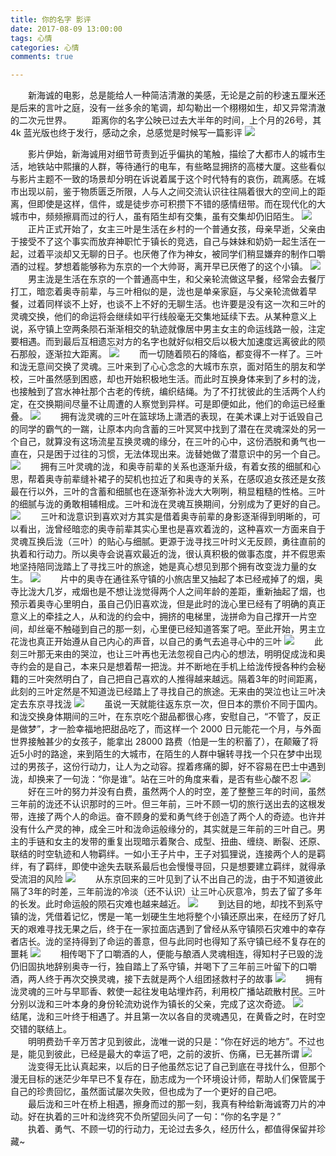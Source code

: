 ```yaml
---
title: 你的名字 影评
date: 2017-08-09 13:00:00
tags: 心情
categories: 心情
comments: true

---
```

&emsp;&emsp;新海诚的电影，总是能给人一种简洁清澈的美感，无论是之前的秒速五厘米还是后来的言叶之庭，没有一丝多余的笔调，却勾勒出一个栩栩如生，却又异常清澈的二次元世界。
&emsp;&emsp;距离你的名字公映已过去大半年的时间，上个月的26号，其 4k 蓝光版也终于发行，感动之余，总感觉是时候写一篇影评
![](//img.shenyujie.cc/2018-8-8-kimi-5.PNG)
<!--more-->
&emsp;&emsp;影片伊始，新海诚用对细节苛责到近乎偏执的笔触，描绘了大都市人的城市生活，地铁站中熙攘的人群，等待通行的电车，有些略显拥挤的高楼大厦。这些看似与影片主题不一致的场景却分明在诉说着属于这个时代特有的哀伤，疏离感。在城市出现以前，鉴于物质匮乏所限，人与人之间交流认识往往隔着很大的空间上的距离，但即使是这样，信件，或是徒步亦可积攒下不错的感情纽带。而在现代化的大城市中，频频擦肩而过的行人，虽有陌生却有交集，虽有交集却仍旧陌生。
![](//img.shenyujie.cc/2018-8-8-kimi-14.PNG)
&emsp;&emsp;正片正式开始了，女主三叶是生活在乡村的一个普通女孩，母亲早逝，父亲由于接受不了这个事实而放弃神职忙于镇长的竞选，自己与妹妹和奶奶一起生活在一起，过着平淡却又无聊的日子。也厌倦了作为神女，被同学们稍显嫌弃的制作口嚼酒的过程。梦想着能够称为东京的一个大帅哥，离开早已厌倦了的这个小镇。
![](//img.shenyujie.cc/2018-8-8-kimi-9.PNG)
&emsp;&emsp;男主泷是生活在东京的一个普通高中生，和父亲轮流做这早餐，经常会去餐厅打工，暗恋着奥寺前辈，与三叶相似的是，泷也是单亲家庭，与父亲轮流做着早餐，过着同样谈不上好，也谈不上不好的无聊生活。也许要是没有这一次和三叶的灵魂交换，他们的命运将会继续如平行线般毫无交集地延续下去。从某种意义上说，系守镇上空两条陨石渐渐相交的轨迹就像居中男主女主的命运线路一般，注定要相遇。而到最后互相遗忘对方的名字也就好似相交后以极大加速度远离彼此的陨石那般，逐渐拉大距离。
![](//img.shenyujie.cc/2018-8-8-kimi-2.PNG)
&emsp;&emsp;而一切随着陨石的降临，都变得不一样了。三叶和泷无意间交换了灵魂。三叶来到了心心念念的大城市东京，面对陌生的朋友和学校，三叶虽然感到困惑，却也开始积极地生活。而此时互换身体来到了乡村的泷，也接触到了宫水神社那个古老的传统，编织结绳。为了不打扰彼此的生活两个人约定，在交换期间尽量不让周遭的人察觉到异样。可是即便如此，他们的命运已经重叠。
![](//img.shenyujie.cc/2017-8-9-1.PNG)
&emsp;&emsp;拥有泷灵魂的三叶在篮球场上潇洒的表现，在美术课上对于诋毁自己的同学的霸气的一踹，让原本内向含蓄的三叶冥冥中找到了潜在在灵魂深处的另一个自己，就算没有这场流星互换灵魂的缘分，在三叶的心中，这份洒脱和勇气也一直在，只是困于过往的习惯，无法体现出来。泷替她做了潜意识中的另一个自己。
![](//img.shenyujie.cc/2018-8-8-kimi-17.PNG)
&emsp;&emsp;拥有三叶灵魂的泷，和奥寺前辈的关系也逐渐升级，有着女孩的细腻和心思，帮着奥寺前辈缝补裙子的契机也拉近了和奥寺的关系，在感叹追女孩还是女孩最在行以外，三叶的含蓄和细腻也在逐渐弥补泷大大咧咧，稍显粗糙的性格。三叶的细腻与泷的勇敢相辅相成。三叶和泷在灵魂互换期间，分别成为了更好的自己。
![](//img.shenyujie.cc/2018-8-8-kimi-30.PNG)
&emsp;&emsp;三叶和泷意识到喜欢对方其实是借着奥寺前辈的身影逐渐得到明晰的，可以看出，泷曾经暗恋的奥寺前辈其实心里也是喜欢着泷的，这种喜欢一方面来自于灵魂互换后泷（三叶）的贴心与细腻。更源于泷寻找三叶时义无反顾，勇往直前的执着和行动力。所以奥寺会说喜欢最近的泷，很认真积极的做事态度，并不假思索地坚持陪同泷踏上了寻找三叶的旅途，她是真心想见到那个拥有改变泷力量的女生。
![](//img.shenyujie.cc/2018-8-8-kimi-31.PNG)
&emsp;&emsp;片中的奥寺在通往系守镇的小旅店里又抽起了本已经戒掉了的烟，奥寺比泷大几岁，戒烟也是不想让泷觉得两个人之间年龄的差距，重新抽起了烟，也预示着奥寺心里明白，虽自己仍旧喜欢泷，但是此时的泷心里已经有了明确的真正意义上的牵挂之人，从和泷的约会中，拥挤的电梯里，泷拼命为自己撑开一片空间，却丝毫不触碰到自己的那一刻，心里便已经知道答案了吧。至此开始，男主立花泷也真正开始遵从自己内心的声音，以自己的勇气去追寻心中的三叶
![](//img.shenyujie.cc/2018-8-8-kimi-22.PNG)
&emsp;&emsp;此刻三叶那无来由的哭泣，也让三叶再也无法忽视自己内心的想法，明明促成泷和奥寺约会的是自己，本来只是想着帮一把泷。并不断地在手机上给泷传授各种约会秘籍的三叶突然明白了，自己把自己喜欢的人推得越来越远。隔着3年的时间距离，此刻的三叶定然是不知道泷已经踏上了寻找自己的旅途。无来由的哭泣也让三叶决定去东京寻找泷 
![](//img.shenyujie.cc/2017-8-9-2.PNG)
&emsp;&emsp;虽说一天就能往返东京一次，但日本的票价不同于国内。和泷交换身体期间的三叶，在东京吃个甜品都很心疼，安慰自己，“不管了，反正是做梦”，才一脸幸福地把甜品吃了，而这样一个 2000 日元能花一个月，与外面世界接触甚少的女孩子，能拿出 28000 路费（怕是一生的积蓄了），在颠簸了将近5小时的路途，来到陌生的大城市，在陌生的人群中辗转寻找一个只在梦中出现过的男孩子，这份行动力，让人为之动容。捏着疼痛的脚，好不容易在巴士中遇到泷，却换来了一句泷：“你是谁”。站在三叶的角度来看，是否有些心酸不忍
![](//img.shenyujie.cc/2018-8-8-kimi-34.PNG)
&emsp;&emsp;好在三叶的努力并没有白费，虽然两个人的时空，差了整整三年的时间，虽然三年前的泷还不认识那时的三叶。但三年前，三叶不顾一切的旅行送出去的这根发带，连接了两个人的命运。奋不顾身的爱和勇气终于创造了两个人的奇迹。也许并没有什么产灵的神，成全三叶和泷命运般缘分的，其实就是三年前的三叶自己。男主的手链和女主的发带的重复出现暗示着聚合、成型、扭曲、缠绕、断裂、还原、联结的时空轨迹和人物羁绊。一如小王子片中，王子对狐狸说，连接两个人的是羁绊，有了羁绊，即使中途失去联系最后也会慢慢寻回，只是想要建立羁绊，就得承受流泪的风险
![](//img.shenyujie.cc/2018-8-8-kimi-24.PNG)
&emsp;&emsp;从东京回来的三叶见到了认不出自己的泷，由于不知道彼此隔了3年的时差，三年前泷的冷淡（还不认识）让三叶心灰意冷，剪去了留了多年的长发。此时命运般的陨石灾难也越来越近。
![](//img.shenyujie.cc/2018-8-8-kimi-27.PNG)
&emsp;&emsp;到达目的地，却找不到系守镇的泷，凭借着记忆，愣是一笔一划硬生生地将整个小镇还原出来，在经历了好几天的艰难寻找无果之后，终于在一家拉面店遇到了曾经从系守镇陨石灾难中的幸存者店长。泷的坚持得到了命运的善意，但与此同时也得知了系守镇已经不复存在的噩耗
![](//img.shenyujie.cc/2018-8-8-kimi-32.PNG)
&emsp;&emsp;相传喝下了口嚼酒的人，便能与酿酒人灵魂相连，得知村子已毁的泷仍旧固执地辞别奥寺一行，独自踏上了系守镇，并喝下了三年前三叶留下的口嚼酒，两人终于再次交换灵魂，接下去就是两个人组团拯救村子的故事
![](//img.shenyujie.cc/2018-8-8-kimi-33.PNG)
&emsp;&emsp;拥有泷灵魂的三叶与早耶香、敕使一起往发电站埋炸药，利用校广播站疏散村民。三叶分别以泷和三叶本身的身份轮流劝说作为镇长的父亲，完成了这次奇迹。
![](//img.shenyujie.cc/2018-8-8-kimi-39.PNG)
&emsp;&emsp;结尾，泷和三叶终于相遇了。并且第一次以各自的灵魂遇见，在黄昏之时，在时空交错的联结上。  
&emsp;&emsp;明明费劲千辛万苦才见到彼此，泷唯一说的只是：“你在好远的地方”。不过也是，能见到彼此，已经是最大的幸运了吧，之前的波折、伤痛，已无甚所谓
![](//img.shenyujie.cc/2018-8-8-kimi-45.PNG)
&emsp;&emsp;泷变得无比认真起来，以后的日子他虽然忘记了自己到底在寻找什么，但那个漫无目标的迷茫少年早已不复存在，励志成为一个环境设计师，帮助人们保管属于自己的珍贵回忆，虽然面试屡次失败，但也成为了一个更好的自己吧。  
&emsp;&emsp;最后泷和三叶在桥上相遇，擦身而过的那一刻，我真有种给新海诚寄刀片的冲动。好在执着的三叶和泷终究不负所望回头问了一句：“你的名字是？”  
&emsp;&emsp;执着、勇气、不顾一切的行动力，无论过去多久，经历什么，都值得保留并珍藏~
